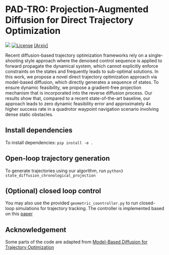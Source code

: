 # PAD-TRO: Projection-Augmented Diffusion for Direct Trajectory Optimization 
[<img src="https://img.shields.io/badge/Backend-Jax-red.svg"/>](https://github.com/google/jax)
[![License](https://img.shields.io/badge/License-Apache%202.0-blue.svg)](https://opensource.org/licenses/Apache-2.0)
[[Arxiv]](https://arxiv.org/abs/2510.04436)

Recent diffusion-based trajectory optimization frameworks rely on a single-shooting style approach where the denoised control sequence is applied to forward propagate the dynamical system, which cannot explicitly enforce constraints on the states and frequently leads to sub-optimal solutions. In this work, we propose a novel direct trajectory optimization approach via model-based diffusion, which directly generates a sequence of states. To ensure dynamic feasibility, we propose a gradient-free projection mechanism that is incorporated into the reverse diffusion process. Our results show that, compared to a recent state-of-the-art baseline, our approach leads to zero dynamic feasibility error and approximately 4x higher success rate in a quadrotor waypoint navigation scenario involving dense static obstacles.

## Install dependencies
To install dependencies: 
`pip install -e . `

## Open-loop trajectory generation
To generate trajectories using our algorithm, run `python3 state_diffusion_chronological_projection`

## (Optional) closed loop control
You may also use the provided `geometric_coontroller.py` to run closed-loop simulations for trajectory tracking. The controller is implemented based on this [paper](https://ieeexplore.ieee.org/document/5717652)

## Acknowledgement
Some parts of the code are adapted from [Model-Based Diffusion for Trajectory Optimization](https://github.com/LeCAR-Lab/model-based-diffusion/tree/main)



